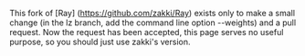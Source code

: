 This fork of [Ray] (https://github.com/zakki/Ray) exists only to make a small change (in the lz branch, add the command line option --weights) and a pull request.  Now the request has been accepted, this page serves no useful purpose, so you should just use zakki's version.
